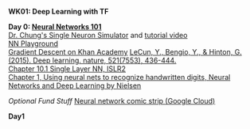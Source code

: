 **WK01: Deep Learning with TF**  

**Day 0: [Neural Networks 101](https://www.dropbox.com/s/7pmes0nkxl9eonx/01-0%20Neural%20Networks.pptx?dl=0)**  
[Dr. Chung's Single Neuron Simulator](https://docs.google.com/spreadsheets/d/1KDGiwAF2GStEZc2WUgbJ7CE7NHktZhAVpcRNulHfqpw/edit?usp=sharing) and [tutorial video](https://www.youtube.com/watch?v=r9WOZs42Evw&list=PLjomhJShbk6RectVgKBsbhGZ5KCACyvKq&index=3)  
[NN Playground](https://playground.tensorflow.org/#activation=tanh&batchSize=10&dataset=circle&regDataset=reg-plane&learningRate=0.03&regularizationRate=0&noise=0&networkShape=4,2&seed=0.56945&showTestData=false&discretize=false&percTrainData=50&x=true&y=true&xTimesY=false&xSquared=false&ySquared=false&cosX=false&sinX=false&cosY=false&sinY=false&collectStats=false&problem=classification&initZero=false&hideText=false)  
[Gradient Descent on Khan Academy](https://www.khanacademy.org/math/multivariable-calculus/applications-of-multivariable-derivatives/optimizing-multivariable-functions/a/what-is-gradient-descent) 
[LeCun, Y., Bengio, Y., & Hinton, G. (2015). Deep learning. nature, 521(7553), 436-444.](https://s3.us-east-2.amazonaws.com/hkg-website-assets/static/pages/files/DeepLearning.pdf)  
[Chapter 10.1 Single Layer NN, ISLR2](https://hastie.su.domains/ISLR2/ISLRv2_website.pdf)  
[Chapter 1, Using neural nets to recognize handwritten digits, Neural Networks and Deep Learning by Nielsen](http://neuralnetworksanddeeplearning.com/chap1.html)  

*Optional Fund Stuff*
[Neural network comic strip (Google Cloud)](https://cloud.google.com/products/ai/ml-comic-2?fbclid=IwAR3Dj-zu0dHb45b_fzFp6MQsvnUMLs67Tguo4ojdgKQQYrVYqC73ZoZmGPE) 

**Day1**  
